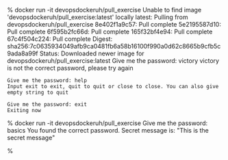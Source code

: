 % docker run -it devopsdockeruh/pull_exercise
    Unable to find image 'devopsdockeruh/pull_exercise:latest' locally
    latest: Pulling from devopsdockeruh/pull_exercise
    8e402f1a9c57: Pull complete 
    5e2195587d10: Pull complete 
    6f595b2fc66d: Pull complete 
    165f32bf4e94: Pull complete 
    67c4f504c224: Pull complete 
    Digest: sha256:7c0635934049afb9ca0481fb6a58b16100f990a0d62c8665b9cfb5c9ada8a99f
    Status: Downloaded newer image for devopsdockeruh/pull_exercise:latest
    Give me the password: victory
    victory is not the correct password, please try again

    Give me the password: help
    Input exit to exit, quit to quit or close to close. You can also give empty string to quit

    Give me the password: exit
    Exiting now

% docker run -it devopsdockeruh/pull_exercise
    Give me the password: basics
    You found the correct password. Secret message is:
    "This is the secret message"

% 